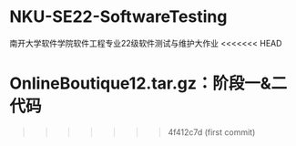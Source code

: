 # NKU-SE22-SoftwareTesting
南开大学软件学院软件工程专业22级软件测试与维护大作业
<<<<<<< HEAD

OnlineBoutique12.tar.gz：阶段一&二代码
=======
>>>>>>> 4f412c7d (first commit)
